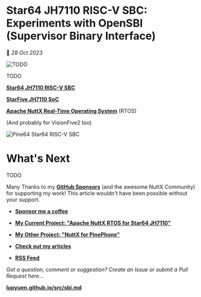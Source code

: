 # Star64 JH7110 RISC-V SBC: Experiments with OpenSBI (Supervisor Binary Interface)

📝 _28 Oct 2023_

![TODO](https://lupyuen.github.io/images/sbi-title.png)

TODO

[__Star64 JH7110 RISC-V SBC__](https://wiki.pine64.org/wiki/STAR64) 

[__StarFive JH7110 SoC__](https://doc-en.rvspace.org/Doc_Center/jh7110.html)

[__Apache NuttX Real-Time Operating System__](https://lupyuen.github.io/articles/release) (RTOS)

(And probably for VisionFive2 too)

![Pine64 Star64 RISC-V SBC](https://lupyuen.github.io/images/release-star64.jpg)

# What's Next

TODO

Many Thanks to my [__GitHub Sponsors__](https://github.com/sponsors/lupyuen) (and the awesome NuttX Community) for supporting my work! This article wouldn't have been possible without your support.

-   [__Sponsor me a coffee__](https://github.com/sponsors/lupyuen)

-   [__My Current Project: "Apache NuttX RTOS for Star64 JH7110"__](https://github.com/lupyuen/nuttx-star64)

-   [__My Other Project: "NuttX for PinePhone"__](https://github.com/lupyuen/pinephone-nuttx)

-   [__Check out my articles__](https://lupyuen.github.io)

-   [__RSS Feed__](https://lupyuen.github.io/rss.xml)

_Got a question, comment or suggestion? Create an Issue or submit a Pull Request here..._

[__lupyuen.github.io/src/sbi.md__](https://github.com/lupyuen/lupyuen.github.io/blob/master/src/sbi.md)

